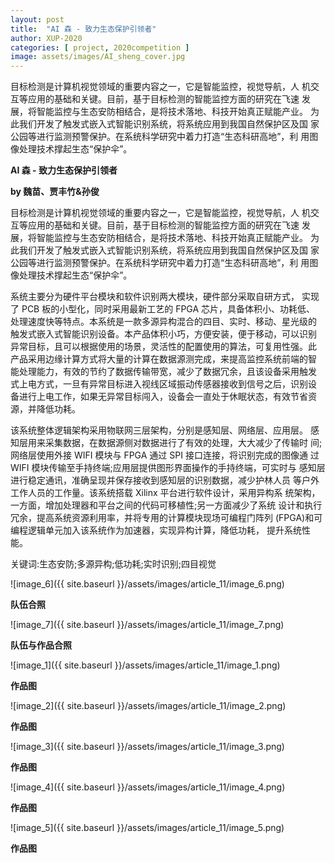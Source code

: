 ```yaml
---
layout: post
title:  "AI 森 - 致力生态保护引领者"
author: XUP-2020
categories: [ project, 2020competition ]
image: assets/images/AI_sheng_cover.jpg
---
```


目标检测是计算机视觉领域的重要内容之一，它是智能监控，视觉导航，人 机交互等应用的基础和关键。目前，基于目标检测的智能监控方面的研究在飞速 发展，将智能监控与生态安防相结合，是将技术落地、科技开始真正赋能产业。 为此我们开发了触发式嵌入式智能识别系统，将系统应用到我国自然保护区及国 家公园等进行监测预警保护。在系统科学研究中着力打造&ldquo;生态科研高地&rdquo;，利 用图像处理技术撑起生态&ldquo;保护伞&rdquo;。

**AI 森 - 致力生态保护引领者**

**by 魏苗、贾丰竹&amp;孙俊**

目标检测是计算机视觉领域的重要内容之一，它是智能监控，视觉导航，人 机交互等应用的基础和关键。目前，基于目标检测的智能监控方面的研究在飞速 发展，将智能监控与生态安防相结合，是将技术落地、科技开始真正赋能产业。 为此我们开发了触发式嵌入式智能识别系统，将系统应用到我国自然保护区及国 家公园等进行监测预警保护。在系统科学研究中着力打造&ldquo;生态科研高地&rdquo;，利 用图像处理技术撑起生态&ldquo;保护伞&rdquo;。

系统主要分为硬件平台模块和软件识别两大模块，硬件部分采取自研方式， 实现了 PCB 板的小型化，同时采用最新工艺的 FPGA 芯片，具备体积小、功耗低、 处理速度快等特点。本系统是一款多源异构混合的四目、实时、移动、星光级的 触发式嵌入式智能识别设备。本产品体积小巧，方便安装，便于移动，可以识别 异常目标，且可以根据使用的场景，灵活性的配置使用的算法，可复用性强。此 产品采用边缘计算方式将大量的计算在数据源测完成，来提高监控系统前端的智 能处理能力，有效的节约了数据传输带宽，减少了数据冗余，且该设备采用触发 式上电方式，一旦有异常目标进入视线区域振动传感器接收到信号之后，识别设 备进行上电工作，如果无异常目标闯入，设备会一直处于休眠状态，有效节省资源，并降低功耗。

该系统整体逻辑架构采用物联网三层架构，分别是感知层、网络层、应用层。 感知层用来采集数据，在数据源侧对数据进行了有效的处理，大大减少了传输时 间;网络层使用外接 WIFI 模块与 FPGA 通过 SPI 接口连接，将识别完成的图像通 过 WIFI 模块传输至手持终端;应用层提供图形界面操作的手持终端，可实时与 感知层进行稳定通讯，准确呈现并保存接收到感知层的识别数据，减少护林人员 等户外工作人员的工作量。该系统搭载 Xilinx 平台进行软件设计，采用异构系 统架构，一方面，增加处理器和平台之间的代码可移植性;另一方面减少了系统 设计和执行冗余，提高系统资源利用率，并将专用的计算模块现场可编程门阵列 (FPGA)和可编程逻辑单元加入该系统作为加速器，实现异构计算，降低功耗， 提升系统性能。

关键词:生态安防;多源异构;低功耗;实时识别;四目视觉

![image_6]({{ site.baseurl }}/assets/images/article_11/image_6.png)

**队伍合照**

![image_7]({{ site.baseurl }}/assets/images/article_11/image_7.png)

**队伍与作品合照**

![image_1]({{ site.baseurl }}/assets/images/article_11/image_1.png)

**作品图**

![image_2]({{ site.baseurl }}/assets/images/article_11/image_2.png)

**作品图**

![image_3]({{ site.baseurl }}/assets/images/article_11/image_3.png)

**作品图**

![image_4]({{ site.baseurl }}/assets/images/article_11/image_4.png)

**作品图**

![image_5]({{ site.baseurl }}/assets/images/article_11/image_5.png)

**作品图**
